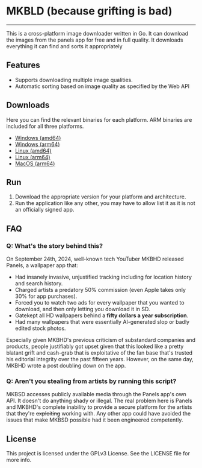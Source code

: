 # MKBLD (because grifting is bad)
---

This is a cross-platform image downloader written in Go. It can download the images from the panels app for free and in full quality. It downloads everything it can find and sorts it appropriately
## Features

- Supports downloading multiple image qualities.
- Automatic sorting based on image quality as specified by the Web API


## Downloads

Here you can find the relevant binaries for each platform. ARM binaries are included for all three platforms. 

- [Windows (amd64)](https://github.com/Roccoriu/mkbld_panels/releases/download/v0.1.0/mkbhd_downloader_windows_amd64.exe)
- [Windows (arm64)](https://github.com/Roccoriu/mkbld_panels/releases/download/v0.1.0/mkbhd_downloader_windows_arm64.exe)
- [Linux (amd64)](https://github.com/Roccoriu/mkbld_panels/releases/download/v0.1.0/mkbhd_downloader_linux_amd64)
- [Linux (arm64)](https://github.com/Roccoriu/mkbld_panels/releases/download/v0.1.0/mkbhd_downloader_linux_arm64)
- [MacOS (arm64)](https://github.com/Roccoriu/mkbld_panels/releases/download/v0.1.0/mkbhd_downloader_macos_arm64)


## Run
1. Download the appropriate version for your platform and architecture.
2. Run the application like any other, you may have to allow list it as it is not an officially signed app.


## FAQ

### Q: What's the story behind this?

On September 24th, 2024, well-known tech YouTuber MKBHD released Panels, a wallpaper app that:

- Had insanely invasive, unjustified tracking including for location history and search history.
- Charged artists a predatory 50% commission (even Apple takes only 30% for app purchases).
- Forced you to watch two ads for every wallpaper that you wanted to download, and then only letting you download it in SD.
- Gatekept all HD wallpapers behind a **fifty dollars a year subscription**.
- Had many wallpapers that were essentially AI-generated slop or badly edited stock photos.

Especially given MKBHD's previous criticism of substandard companies and products, people justifiably got upset given that this looked like a pretty blatant grift and cash-grab that is exploitative of the fan base that's trusted his editorial integrity over the past fifteen years. However, on the same day, MKBHD wrote a post doubling down on the app.

### Q: Aren't you stealing from artists by running this script?

MKBSD accesses publicly available media through the Panels app's own API. It doesn't do anything shady or illegal. The real problem here is Panels and MKBHD's complete inability to provide a secure platform for the artists that they're ~~exploiting~~ working with. Any other app could have avoided the issues that make MKBSD possible had it been engineered competently.


## License

This project is licensed under the GPLv3 License. See the LICENSE file for more info.
